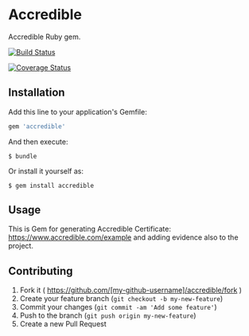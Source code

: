 # Accredible

Accredible Ruby gem. 

[![Build Status](https://travis-ci.org/Integralist/Sinderella.png?.png?branch=master)](http://travis-ci.org/deependersingla/accredible_ruby)  

[![Coverage Status](https://coveralls.io/repos/deependersingla/accredible_ruby/badge.svg)](https://coveralls.io/r/deependersingla/accredible_ruby)

## Installation

Add this line to your application's Gemfile:

```ruby
gem 'accredible'
```

And then execute:

    $ bundle

Or install it yourself as:

    $ gem install accredible

## Usage

This is Gem for generating Accredible Certificate: https://www.accredible.com/example and adding evidence also to the project.

## Contributing

1. Fork it ( https://github.com/[my-github-username]/accredible/fork )
2. Create your feature branch (`git checkout -b my-new-feature`)
3. Commit your changes (`git commit -am 'Add some feature'`)
4. Push to the branch (`git push origin my-new-feature`)
5. Create a new Pull Request
